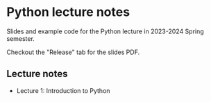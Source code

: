 # Python lecture notes

Slides and example code for the Python lecture in 2023-2024 Spring semester.

Checkout the "Release" tab for the slides PDF.

## Lecture notes

* Lecture 1: Introduction to Python
